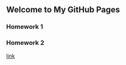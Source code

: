 ## Welcome to My GitHub Pages


### Homework 1
### Homework 2


[link](https://moodle.boun.edu.tr/login/)

